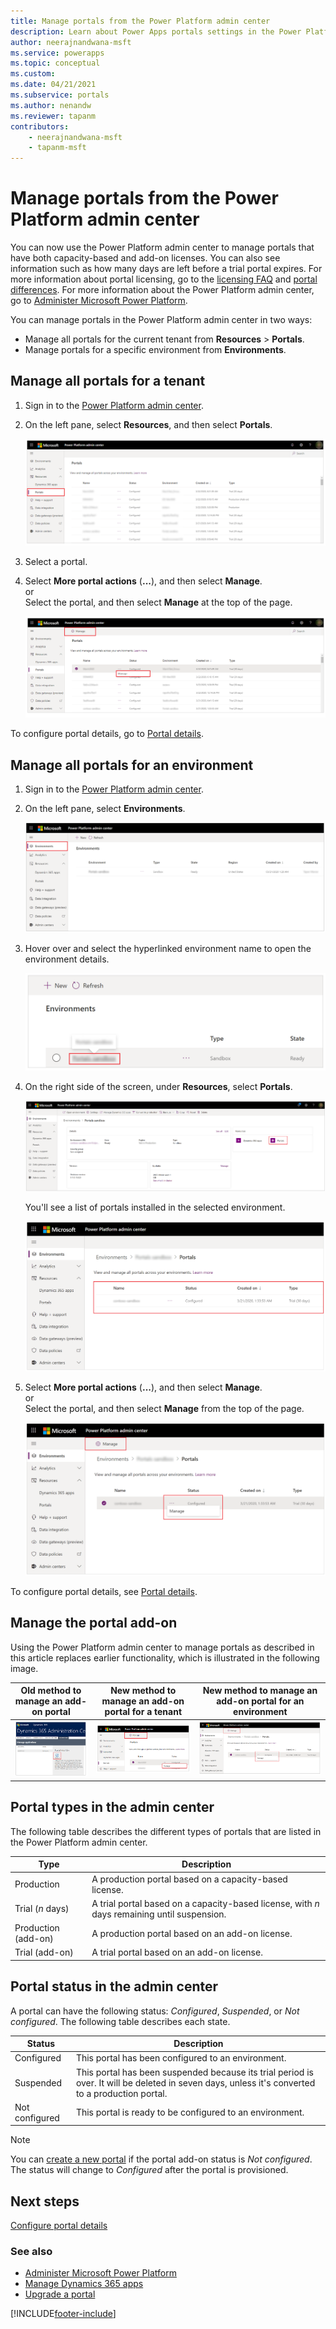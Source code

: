 ```yaml
---
title: Manage portals from the Power Platform admin center
description: Learn about Power Apps portals settings in the Power Platform admin center.
author: neerajnandwana-msft
ms.service: powerapps
ms.topic: conceptual
ms.custom: 
ms.date: 04/21/2021
ms.subservice: portals
ms.author: nenandw
ms.reviewer: tapanm
contributors:
    - neerajnandwana-msft
    - tapanm-msft
---
```


# Manage portals from the Power Platform admin center

You can now use the Power Platform admin center to manage portals that have both capacity-based and add-on licenses. You can also see information such as how many days are left before a trial portal expires. For more information about portal licensing, go to the [licensing FAQ](/power-platform/admin/powerapps-flow-licensing-faq#portals) and [portal differences](../overview.md#power-apps-portals-dynamics-365-portals-and-add-on-portals). For more information about the Power Platform admin center, go to [Administer Microsoft Power Platform](/power-platform/admin/admin-documentation).

You can manage portals in the Power Platform admin center in two ways:

- Manage all portals for the current tenant from **Resources** > **Portals**.
- Manage portals for a specific environment from **Environments**.

## Manage all portals for a tenant

1. Sign in to the [Power Platform admin center](https://admin.powerplatform.microsoft.com/).

1. On the left pane, select **Resources**, and then select **Portals**.

    ![The Portals option in the Power Platform admin center.](media/power-platform-admin-center/manage-portals-all-environments.png "The Portals option in the Power Platform admin center")

1. Select a portal.

1. Select **More portal actions** (**...**), and then select **Manage**.<br>or<br>Select the portal, and then select **Manage** at the top of the page.

    ![Manage a portal from the Power Platform admin center.](media/power-platform-admin-center/portals-manage-ppac.png "Manage a portal from the Power Platform admin center")

To configure portal details, go to [Portal details](portal-details.md).

## Manage all portals for an environment

1. Sign in to the [Power Platform admin center](https://admin.powerplatform.microsoft.com/).

1. On the left pane, select **Environments**.

    ![Environment list.](media/power-platform-admin-center/environments-list.png "Environment list")

1. Hover over and select the hyperlinked environment name to open the environment details.

    ![Select an environment.](media/power-platform-admin-center/select-environment.png "Select an environment")

1. On the right side of the screen, under **Resources**, select **Portals**.

    ![Environment details.](media/power-platform-admin-center/environment-details.png "Environment details")

   You'll see a list of portals installed in the selected environment.

    ![Portals specific to an environment.](media/power-platform-admin-center/environments-portals.png "Portals specific to an environment")

1. Select **More portal actions** (**...**), and then select **Manage**.<br>or<br>Select the portal, and then select **Manage** from the top of the page.

    ![Manage a portal specific to an environment.](media/power-platform-admin-center/manage-environments-portal.png "Manage a portal specific to an environment")

To configure portal details, see [Portal details](portal-details.md).

## Manage the portal add-on

Using the Power Platform admin center to manage portals as described in this article replaces earlier functionality, which is illustrated in the following image.

| Old method to manage an add-on portal | New method to manage an add-on portal for a tenant | New method to manage an add-on portal for an environment |
| - | - | - |
| ![Old method to manage an add-on portal](media/power-platform-admin-center/old.png "Old method to manage an add-on portal") | ![New method to manage an add-on portal for a tenant](media/power-platform-admin-center/tenant.png "New method to manage an add-on portal for a tenant") | ![New method to manage an add-on portal for an environment](media/power-platform-admin-center/environment.png "New method to manage an add-on portal for an environment") |

## Portal types in the admin center

The following table describes the different types of portals that are listed in the Power Platform admin center.

| Type                |Description                                                           |
|---------------------|----------------------------------------------------------------------|
| Production          | A production portal based on a capacity-based license.               |
| Trial (*n* days)    | A trial portal based on a capacity-based license, with _n_ days remaining until suspension. |
| Production (add-on) | A production portal based on an add-on license.     |
| Trial (add-on)      | A trial portal based on an add-on license.          |

## Portal status in the admin center

A portal can have the following status: *Configured*, *Suspended*, or *Not configured*. The following table describes each state.

| Status         |  Description    |
|----------------|-----------------|
| Configured     | This portal has been configured to an environment.     |
| Suspended      | This portal has been suspended because its trial period is over. It will be deleted in seven days, unless it's converted to a production portal. |
| Not configured | This portal is ready to be configured to an environment.   |

> [!NOTE]
> You can [create a new portal](../provision-portal-add-on.md) if the portal add-on status is *Not configured*. The status will change to *Configured* after the portal is provisioned.

## Next steps

[Configure portal details](portal-details.md)

### See also

- [Administer Microsoft Power Platform](/power-platform/admin/admin-documentation)
- [Manage Dynamics 365 apps](/power-platform/admin/manage-apps)  
- [Upgrade a portal](upgrade-portal.md)


[!INCLUDE[footer-include](../../../includes/footer-banner.md)]